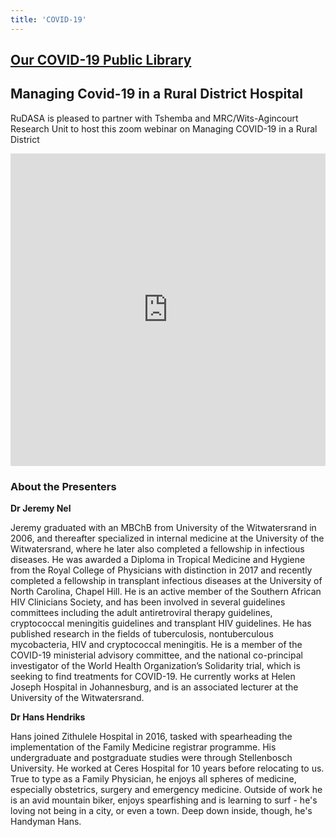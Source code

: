 ```yaml
---
title: 'COVID-19'
---
```

## [Our COVID-19 Public Library](https://drive.google.com/drive/folders/14FCznn2D6BzzfZOcuoZ3e3B4rb8F5qFr)

## Managing Covid-19 in a Rural District Hospital
RuDASA is pleased to partner with Tshemba and MRC/Wits-Agincourt Research Unit to host this zoom webinar on Managing COVID-19 in a Rural District

<iframe width="100%" height="500" src="https://www.youtube.com/embed/wHB5WIUJENM" title="RuDASA Webinar Managing COVID 19 in a Rural Hospital" frameborder="0" allow="accelerometer; autoplay; clipboard-write; encrypted-media; gyroscope; picture-in-picture" allowfullscreen></iframe>

### About the Presenters  
**Dr Jeremy Nel** 

Jeremy graduated with an MBChB from University of the Witwatersrand in 2006, and thereafter specialized in internal medicine at the University of the Witwatersrand, where he later also completed a fellowship in infectious diseases. He was awarded a Diploma in Tropical Medicine and Hygiene from the Royal College of Physicians with distinction in 2017 and recently completed a fellowship in transplant infectious diseases at the University of North Carolina, Chapel Hill. He is an active member of the Southern African HIV Clinicians Society, and has been involved in several guidelines committees including the adult antiretroviral therapy guidelines, cryptococcal meningitis guidelines and transplant HIV guidelines. He has published research in the fields of tuberculosis, nontuberculous mycobacteria, HIV and cryptococcal meningitis. He is a member of the COVID-19 ministerial advisory committee, and the national co-principal investigator of the World Health Organization’s Solidarity trial, which is seeking to find treatments for COVID-19. He currently works at Helen Joseph Hospital in Johannesburg, and is an associated lecturer at the University of the Witwatersrand.  

**Dr Hans Hendriks**  

Hans joined Zithulele Hospital in 2016, tasked with spearheading the implementation of the Family Medicine registrar programme. His undergraduate and postgraduate studies were through Stellenbosch University. He worked at Ceres Hospital for 10 years before relocating to us. True to type as a Family Physician, he enjoys all spheres of medicine, especially obstetrics, surgery and emergency medicine. Outside of work he is an avid mountain biker, enjoys spearfishing and is learning to surf - he's loving not being in a city, or even a town. Deep down inside, though, he's Handyman Hans.

<!--
    This is a comment and is not displayed on the website. Do not alter this text between arrows (->).
    To change the content in this file, simply retype/ copy+paste any text above, as you would in a normal text file/ word document.

    Do not change the "title:" title, or the ---. Only change the text inside '' for that section.

    The hashtag ( # ) symbols followed by a space and then text show a heading. The more #s you have, the smaller/"less important" the heading. You can add up to 6 # but we suggest max 4 #. make sure each heading is on a separate line.

    The text surrounded by double  stars ( ** ) with no space show bold text.

    <iframe> is the code for a youtube video. To link a youtube video, go onto youtube, right click on the video when watching it, and select **"Copy embed code"**, paste what you copied EXACTLY into the markdown file. OR, watch this tutorial: https://www.youtube.com/watch?v=vGHrJDmepI0 

    Links are created with the following: [Link text that is displayed on the website](url)

    Please refer to the "HOW TO USE" or "HOW TO USE SHORT" files for more information.
 -->